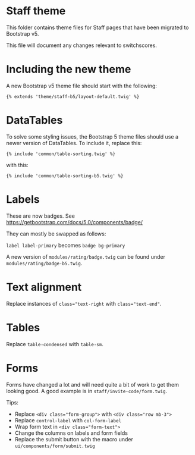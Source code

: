 # Staff theme

This folder contains theme files for Staff pages that have been migrated to Bootstrap v5.

This file will document any changes relevant to switchscores.

# Including the new theme

A new Bootstrap v5 theme file should start with the following:

`{% extends 'theme/staff-b5/layout-default.twig' %}`

# DataTables

To solve some styling issues, the Bootstrap 5 theme files should use a
newer version of DataTables. To include it, replace this:

`{% include 'common/table-sorting.twig' %}`

with this:

`{% include 'common/table-sorting-b5.twig' %}`

# Labels

These are now badges. See https://getbootstrap.com/docs/5.0/components/badge/

They can mostly be swapped as follows:

`label label-primary` becomes `badge bg-primary`

A new version of `modules/rating/badge.twig` can be found under `modules/rating/badge-b5.twig`.

# Text alignment

Replace instances of `class="text-right` with `class="text-end"`.

# Tables

Replace `table-condensed` with `table-sm`.

# Forms

Forms have changed a lot and will need quite a bit of work to get them
looking good. A good example is in `staff/invite-code/form.twig`.

Tips:

* Replace `<div class="form-group">` with `<div class="row mb-3">`
* Replace `control-label` with `col-form-label`
* Wrap form text in `<div class="form-text">`
* Change the columns on labels and form fields
* Replace the submit button with the macro under `ui/components/form/submit.twig`


